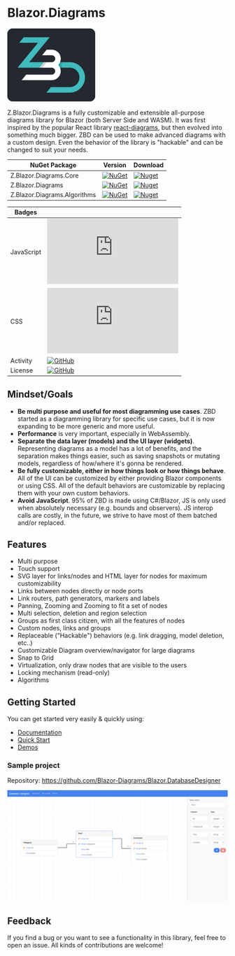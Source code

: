 # Blazor.Diagrams

![](ZBD.png)

Z.Blazor.Diagrams is a fully customizable and extensible all-purpose diagrams library for Blazor (both Server Side and WASM). It was first inspired by the popular React library [react-diagrams](https://github.com/projectstorm/react-diagrams), but then evolved into something much bigger. ZBD can be used to make advanced diagrams with a custom design. Even the behavior of the library is "hackable" and can be changed to suit your needs. 

| NuGet Package                | Version                                                                                                                                  | Download                                                                                                                                  |
| ---------------------------- | ---------------------------------------------------------------------------------------------------------------------------------------- | ----------------------------------------------------------------------------------------------------------------------------------------- |
| Z.Blazor.Diagrams.Core       | [![NuGet](https://img.shields.io/nuget/v/Z.Blazor.Diagrams.Core.svg)](https://www.nuget.org/packages/Z.Blazor.Diagrams.Core)             | [![Nuget](https://img.shields.io/nuget/dt/Z.Blazor.Diagrams.Core.svg)](https://www.nuget.org/packages/Z.Blazor.Diagrams.Core)             |
| Z.Blazor.Diagrams            | [![NuGet](https://img.shields.io/nuget/v/Z.Blazor.Diagrams.svg)](https://www.nuget.org/packages/Z.Blazor.Diagrams)                       | [![Nuget](https://img.shields.io/nuget/dt/Z.Blazor.Diagrams.svg)](https://www.nuget.org/packages/Z.Blazor.Diagrams)                       |
| Z.Blazor.Diagrams.Algorithms | [![NuGet](https://img.shields.io/nuget/v/Z.Blazor.Diagrams.Algorithms.svg)](https://www.nuget.org/packages/Z.Blazor.Diagrams.Algorithms) | [![Nuget](https://img.shields.io/nuget/dt/Z.Blazor.Diagrams.Algorithms.svg)](https://www.nuget.org/packages/Z.Blazor.Diagrams.Algorithms) |

| Badges     |                                                                                                                                    |
| ---------- | ---------------------------------------------------------------------------------------------------------------------------------- |
| JavaScript | ![GitHub file size in bytes](https://img.shields.io/github/size/zHaytam/Blazor.Diagrams/src/Blazor.Diagrams/wwwroot/script.min.js) |
| CSS        | ![GitHub file size in bytes](https://img.shields.io/github/size/zHaytam/Blazor.Diagrams/src/Blazor.Diagrams/wwwroot/style.css)     |
| Activity   | [![GitHub](https://img.shields.io/github/last-commit/zHaytam/Blazor.Diagrams/develop)](https://github.com/zHaytam/Blazor.Diagrams) |
| License    | [![GitHub](https://img.shields.io/github/license/zHaytam/Blazor.Diagrams.svg)](https://github.com/zHaytam/Blazor.Diagrams)         |

## Mindset/Goals

- **Be multi purpose and useful for most diagramming use cases**. ZBD started as a diagramming library for specific use cases, but it is now expanding to be more generic and more useful.
- **Performance** is very important, especially in WebAssembly.
- **Separate the data layer (models) and the UI layer (widgets)**. Representing diagrams as a model has a lot of benefits, and the separation makes things easier, such as saving snapshots or mutating models, regardless of how/where it's gonna be rendered.
- **Be fully customizable, either in how things look or how things behave**. All of the UI can be customized by either providing Blazor components or using CSS. All of the default behaviors are customizable by replacing them with your own custom behaviors.
- **Avoid JavaScript**. 95% of ZBD is made using C#/Blazor, JS is only used when absolutely necessary (e.g. bounds and observers). JS interop calls are costly, in the future, we strive to have most of them batched and/or replaced.

## Features

- Multi purpose
- Touch support
- SVG layer for links/nodes and HTML layer for nodes for maximum customizability
- Links between nodes directly or node ports
- Link routers, path generators, markers and labels
- Panning, Zooming and Zooming to fit a set of nodes
- Multi selection, deletion and region selection
- Groups as first class citizen, with all the features of nodes
- Custom nodes, links and groups
- Replaceable ("Hackable") behaviors (e.g. link dragging, model deletion, etc..)
- Customizable Diagram overview/navigator for large diagrams
- Snap to Grid
- Virtualization, only draw nodes that are visible to the users
- Locking mechanism (read-only)
- Algorithms

## Getting Started

You can get started very easily & quickly using:

- [Documentation](https://blazor-diagrams.zhaytam.com/)
- [Quick Start](https://blazor-diagrams.zhaytam.com/quickstart)
- [Demos](https://blazor-diagrams.zhaytam.com/demos/simple)

### Sample project

Repository: https://github.com/Blazor-Diagrams/Blazor.DatabaseDesigner

![](DBDesigner.png)

## Feedback

If you find a bug or you want to see a functionality in this library, feel free to open an issue. All kinds of contributions are welcome!
